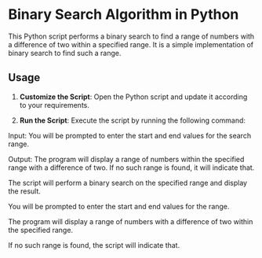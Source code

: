 # Binary Search Algorithm in Python

This Python script performs a binary search to find a range of numbers with a difference of two within a specified range. It is a simple implementation of binary search to find such a range.

## Usage

1. **Customize the Script**: Open the Python script and update it according to your requirements.

2. **Run the Script**: Execute the script by running the following command:

 
Input: You will be prompted to enter the start and end values for the search range.

Output: The program will display a range of numbers within the specified range with a difference of two. If no such range is found, it will indicate that.

The script will perform a binary search on the specified range and display the result.

You will be prompted to enter the start and end values for the range.

The program will display a range of numbers with a difference of two within the specified range.

If no such range is found, the script will indicate that.








